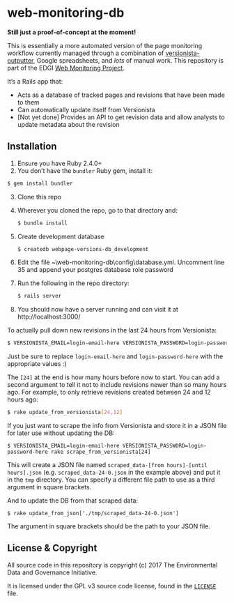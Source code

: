 # web-monitoring-db

**Still just a proof-of-concept at the moment!**

This is essentially a more automated version of the page monitoring workflow currently managed through a combination of [versionista-outputter](https://github.com/edgi-govdata-archiving/versionista-outputter/), Google spreadsheets, and *lots* of manual work. This repository is part of the EDGI [Web Monitoring Project](https://github.com/edgi-govdata-archiving/web-monitoring).

It’s a Rails app that:

- Acts as a database of tracked pages and revisions that have been made to them
- Can automatically update itself from Versionista
- [Not yet done] Provides an API to get revision data and allow analysts to update metadata about the revision


## Installation

1. Ensure you have Ruby 2.4.0+
2. You don’t have the `bundler` Ruby gem, install it:

  ```sh
  $ gem install bundler
  ```

3. Clone this repo
4. Wherever you cloned the repo, go to that directory and:

   ```sh
   $ bundle install
   ```

5. Create development database 

   ```sh
   $ createdb webpage-versions-db_development
   ```

6. Edit the file ~\web-monitoring-db\config\database.yml. Uncomment line 35 and append your postgres database role password	

7. Run the following in the repo directory:

   ```sh
   $ rails server
   ```

8. You should now have a server running and can visit it at http://localhost:3000/

To actually pull down new revisions in the last 24 hours from Versionista:

```sh
$ VERSIONISTA_EMAIL=login-email-here VERSIONISTA_PASSWORD=login-password-here rake update_from_versionista[24]
```

Just be sure to replace `login-email-here` and `login-password-here` with the appropriate values :)

The `[24]` at the end is how many hours before now to start. You can add a second argument to tell it not to include revisions newer than so many hours ago. For example, to only retrieve revisions created between 24 and 12 hours ago:

```sh
$ rake update_from_versionista[24,12]
```

If you just want to scrape the info from Versionista and store it in a JSON file for later use without updating the DB:

```
$ VERSIONISTA_EMAIL=login-email-here VERSIONISTA_PASSWORD=login-password-here rake scrape_from_versionista[24]
```

This will create a JSON file named `scraped_data-[from hours]-[until hours].json` (e.g. `scraped_data-24-0.json` in the example above) and put it in the `tmp` directory. You can specify a different file path to use as a third argument in square brackets.

And to update the DB from that scraped data:

```
$ rake update_from_json['./tmp/scraped_data-24-0.json']
```

The argument in square brackets should be the path to your JSON file.


## License & Copyright

All source code in this repository is copyright (c) 2017 The Environmental Data and Governance Initiative.

It is licensed under the GPL v3 source code license, found in the [`LICENSE`](https://github.com/edgi-govdata-archiving/webpage-versions-db/blob/master/LICENSE) file.
